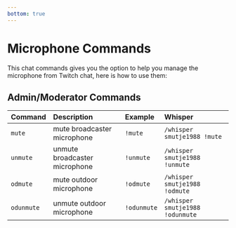 ```yaml
---
bottom: true
---
```


# Microphone Commands

This chat commands gives you the option to help you manage the microphone from Twitch chat, here is how to use them:

## Admin/Moderator Commands

| **Command** | **Description**               | **Example** | **Whisper**                     |
|-------------|:------------------------------|:------------|:--------------------------------|
| `mute`      | mute broadcaster microphone   | `!mute`     | `/whisper smutje1988 !mute`     |
| `unmute`    | unmute broadcaster microphone | `!unmute`   | `/whisper smutje1988 !unmute`   |
| `odmute`    | mute outdoor microphone       | `!odmute`   | `/whisper smutje1988 !odmute`   |
| `odunmute`  | unmute outdoor microphone     | `!odunmute` | `/whisper smutje1988 !odunmute` |
